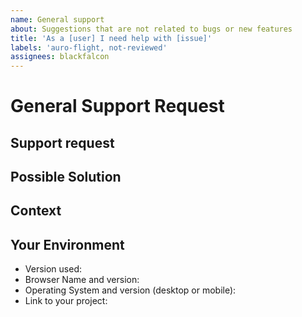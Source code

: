```yaml
---
name: General support
about: Suggestions that are not related to bugs or new features
title: 'As a [user] I need help with [issue]'
labels: 'auro-flight, not-reviewed'
assignees: blackfalcon
---
```


# General Support Request

<!--  The scope of this request is to neither communicate a bug or feature request.  -->
<!--  If this is a bug or feature request, please close this issue and reference the previous templates.  -->

## Support request

<!-- Please describe the issue you are reporting -->

## Possible Solution

<!-- Not obligatory, but suggest a fix/reason for the bug, -->
<!-- or ideas how to implement the addition or change -->

## Context

<!-- How has this issue affected you? What are you trying to accomplish? -->
<!-- Providing context helps us come up with a solution that is most useful in the real world -->

## Your Environment

<!-- Include as many relevant details about the environment you experienced the bug in -->

* Version used:
* Browser Name and version:
* Operating System and version (desktop or mobile):
* Link to your project:
